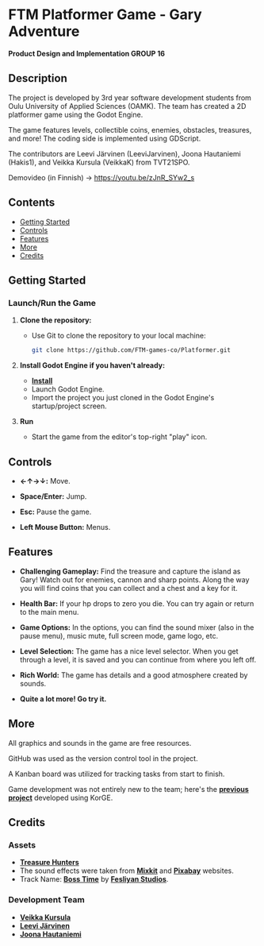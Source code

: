 # FTM Platformer Game - Gary Adventure
**Product Design and Implementation GROUP 16**

## Description

The project is developed by 3rd year software development students from Oulu University of Applied Sciences (OAMK). The team has created a 2D platformer game using the Godot Engine.

The game features levels, collectible coins, enemies, obstacles, treasures, and more! The coding side is implemented using GDScript.

The contributors are Leevi Järvinen (LeeviJarvinen), Joona Hautaniemi (Hakis1), and Veikka Kursula (VeikkaK) from TVT21SPO.

Demovideo (in Finnish) -> https://youtu.be/zJnR_SYw2_s

## Contents

- [Getting Started](#Getting-Started)
- [Controls](#Controls)
- [Features](#Features)
- [More](#More)
- [Credits](#Credits)

## Getting Started

### Launch/Run the Game

1. **Clone the repository:**
   - Use Git to clone the repository to your local machine:
     ```bash
     git clone https://github.com/FTM-games-co/Platformer.git
     ```

2. **Install Godot Engine if you haven't already:**
   - **[Install](https://godotengine.org/)**
   - Launch Godot Engine.
   - Import the project you just cloned in the Godot Engine's startup/project screen.

4. **Run**
   - Start the game from the editor's top-right "play" icon.

## Controls

- **←↑→↓:** Move.

- **Space/Enter:** Jump.

- **Esc:** Pause the game.

- **Left Mouse Button:** Menus.

## Features

- **Challenging Gameplay:** Find the treasure and capture the island as Gary! Watch out for enemies, cannon and sharp points. Along the way you will find coins that you can collect and a chest and a key for it.
  
- **Health Bar:** If your hp drops to zero you die. You can try again or return to the main menu.

- **Game Options:** In the options, you can find the sound mixer (also in the pause menu), music mute, full screen mode, game logo, etc.

- **Level Selection:** The game has a nice level selector. When you get through a level, it is saved and you can continue from where you left off.

- **Rich World:** The game has details and a good atmosphere created by sounds.

- **Quite a lot more! Go try it.**

## More

All graphics and sounds in the game are free resources.

GitHub was used as the version control tool in the project.

A Kanban board was utilized for tracking tasks from start to finish.

Game development was not entirely new to the team; here's the **[previous project](https://github.com/FTM-Mobile-Solutions/Mobiilikehitysprojekti)** developed using KorGE.

## Credits

### Assets

- **[Treasure Hunters](https://pixelfrog-assets.itch.io/treasure-hunters)**
- The sound effects were taken from **[Mixkit](https://mixkit.co/)** and **[Pixabay](https://pixabay.com/sound-effects/)** websites.
- Track Name: **[Boss Time](https://youtu.be/9--lKyEphWY?si=vIlZMdoIPLm-AyKn)** by **[Fesliyan Studios](https://www.fesliyanstudios.com/)**.

### Development Team
- **[Veikka Kursula](https://github.com/VeikkaK)**
- **[Leevi Järvinen](https://github.com/LeeviJarvinen)**
- **[Joona Hautaniemi](https://github.com/Hakis1)**
